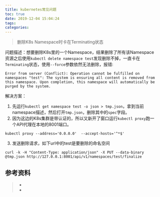 ```yaml
---
title: kubernetes常见问题
toc: true
date: 2019-12-04 15:04:24
tags:
categories:
---
```








> 删除K8s Namespace时卡在Terminating状态

问题描述：想要删除K8s里的一个Namespace，结果删除了所有该Namespace资源之后使用`kubectl delete namespace test`发现删除不掉，一直卡在`Terminating`状态，使用`--force`参数依然无法删除，报错:

```
Error from server (Conflict): Operation cannot be fulfilled on namespaces "test": The system is ensuring all content is removed from this namespace. Upon completion, this namespace will automatically be purged by the system.
```

解决方案：

1. 先运行`kubectl get namespace test -o json > tmp.json`，拿到当前namespace描述，然后打开`tmp.json`，删除其中的`spec`字段。
2. 因为这边的K8s集群是带认证的，所以又新开了窗口运行`kubectl proxy`跑一个API代理在本地的8001端口。

```
kubectl proxy --address='0.0.0.0'  --accept-hosts='^*$' 
```

3. 发送删除请求，如下url中的test是要删除的命名空间

```
curl -k -H "Content-Type: application/json" -X PUT --data-binary @tmp.json http://127.0.0.1:8001/api/v1/namespaces/test/finalize
```





## 参考资料
> - []()
> - []()
